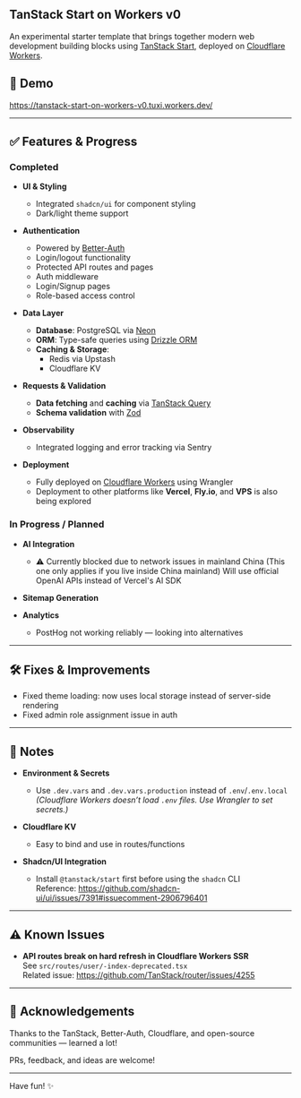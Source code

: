 ## TanStack Start on Workers v0

An experimental starter template that brings together modern web development building blocks using [TanStack Start](https://github.com/TanStack/start), deployed on [Cloudflare Workers](https://workers.cloudflare.com/).

## 🚀 Demo  
https://tanstack-start-on-workers-v0.tuxi.workers.dev/

---

## ✅ Features & Progress

### Completed

- **UI & Styling**
  - Integrated `shadcn/ui` for component styling
  - Dark/light theme support

- **Authentication**
  - Powered by [Better-Auth](https://github.com/StefanJee/better-auth) 
  - Login/logout functionality
  - Protected API routes and pages
  - Auth middleware
  - Login/Signup pages
  - Role-based access control

- **Data Layer**
  - **Database**: PostgreSQL via [Neon](https://neon.tech/)
  - **ORM**: Type-safe queries using [Drizzle ORM](https://orm.drizzle.team/)
  - **Caching & Storage**:
    - Redis via Upstash
    - Cloudflare KV

- **Requests & Validation**
  - **Data fetching** and **caching** via [TanStack Query](https://tanstack.com/query)
  - **Schema validation** with [Zod](https://zod.dev)

- **Observability**
  - Integrated logging and error tracking via Sentry

- **Deployment**
  - Fully deployed on [Cloudflare Workers](https://workers.cloudflare.com/) using Wrangler
  - Deployment to other platforms like **Vercel**, **Fly.io**, and **VPS** is also being explored

### In Progress / Planned

- **AI Integration**
  - ⚠️ Currently blocked due to network issues in mainland China (This one only applies if you live inside China mainland)
    Will use official OpenAI APIs instead of Vercel's AI SDK

- **Sitemap Generation**

- **Analytics**
  - PostHog not working reliably — looking into alternatives

---

## 🛠️ Fixes & Improvements

- Fixed theme loading: now uses local storage instead of server-side rendering
- Fixed admin role assignment issue in auth

---

## 📝 Notes

- **Environment & Secrets**
  - Use `.dev.vars` and `.dev.vars.production` instead of `.env`/`.env.local`  
    _(Cloudflare Workers doesn’t load `.env` files. Use Wrangler to set secrets.)_

- **Cloudflare KV**
  - Easy to bind and use in routes/functions

- **Shadcn/UI Integration**
  - Install `@tanstack/start` first before using the `shadcn` CLI  
    Reference: https://github.com/shadcn-ui/ui/issues/7391#issuecomment-2906796401

---

## ⚠️ Known Issues

- **API routes break on hard refresh in Cloudflare Workers SSR**  
  See `src/routes/user/-index-deprecated.tsx`  
  Related issue: https://github.com/TanStack/router/issues/4255

---

## 🙌 Acknowledgements

Thanks to the TanStack, Better-Auth, Cloudflare, and open-source communities — learned a lot!

PRs, feedback, and ideas are welcome!

---

Have fun! ✨
